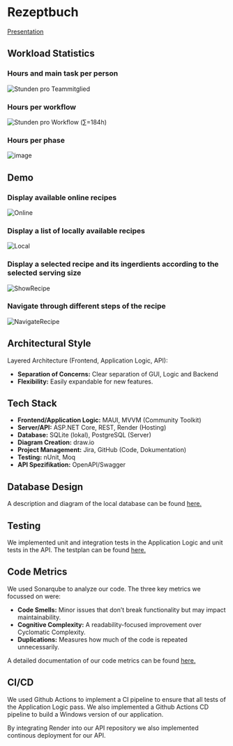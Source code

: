 # Rezeptbuch
[Presentation](https://github.com/Rezeptbuch-Team/Rezeptbuch/blob/main/docs/Testplan.pdf)
## Workload Statistics
### Hours and main task per person
![Stunden pro Teammitglied](https://github.com/user-attachments/assets/08bc2bef-0017-4e99-9077-f5c20b47eaa4)


### Hours per workflow
![Stunden pro Workflow  (∑=184h)](https://github.com/user-attachments/assets/0118ced9-892e-4f3d-b918-51ffacd1cfb3)

### Hours per phase
![image](https://github.com/user-attachments/assets/d9eda9e8-1246-4103-8049-9b0cac1548f6)


## Demo
### Display available online recipes
![Online](https://github.com/user-attachments/assets/44aaa568-53f5-454c-8088-ec497e23b838)
### Display a list of locally available recipes
![Local](https://github.com/user-attachments/assets/7d488073-8391-4d15-9fbd-17480a908460)
### Display a selected recipe and its ingerdients according to the selected serving size
![ShowRecipe](https://github.com/user-attachments/assets/328af950-08fb-475a-be64-a9f5798ec6b2)
### Navigate through different steps of the recipe
![NavigateRecipe](https://github.com/user-attachments/assets/48dae28a-e7b4-4baf-990d-a0c8ee448395)


## Architectural Style
Layered Architecture (Frontend, Application Logic, API):
 - **Separation of Concerns:** Clear separation of GUI, Logic and Backend
 - **Flexibility:** Easily expandable for new features.

## Tech Stack
- **Frontend/Application Logic:** MAUI, MVVM (Community Toolkit)
- **Server/API:** ASP.NET Core, REST, Render (Hosting)
- **Database:** SQLite (lokal), PostgreSQL (Server)
- **Diagram Creation:** draw.io
- **Project Management:** Jira, GitHub (Code, Dokumentation)
- **Testing:** nUnit, Moq
- **API Spezifikation:** OpenAPI/Swagger

## Database Design
A description and diagram of the local database can be found [here.](https://github.com/Rezeptbuch-Team/Rezeptbuch/blob/main/docs/DataStorageConcept.md#local-db)

## Testing
We implemented unit and integration tests in the Application Logic and unit tests in the API.
The testplan can be found [here.](https://github.com/Rezeptbuch-Team/Rezeptbuch/blob/main/docs/Testplan.md)

## Code Metrics
We used Sonarqube to analyze our code.
The three key metrics we focussed on were:
- **Code Smells:** Minor issues that don’t break functionality but may impact maintainability.
- **Cognitive Complexity:** A readability-focused improvement over Cyclomatic Complexity.
- **Duplications:** Measures how much of the code is repeated unnecessarily.

A detailed documentation of our code metrics can be found [here.](https://github.com/Rezeptbuch-Team/Rezeptbuch/blob/main/docs/CodeMetrics.md)

## CI/CD
We used Github Actions to implement a CI pipeline to ensure that all tests of the Application Logic pass.
We also implemented a Github Actions CD pipeline to build a Windows version of our application.

By integrating Render into our API repository we also implemented continous deployment for our API.
